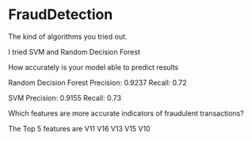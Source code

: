 # FraudDetection

The kind of algorithms you tried out.

I tried SVM and Random Decision Forest

How accurately is your model able to predict results

Random Decision Forest
Precision: 0.9237
Recall: 0.72

SVM
Precision: 0.9155
Recall: 0.73



Which features are more accurate indicators of fraudulent transactions?

The Top 5 features are
V11
V16
V13
V15
V10
